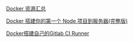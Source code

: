 [Docker 资源汇总](https://www.runoob.com/docker/docker-resources.html)

[Docker 搭建你的第一个 Node 项目到服务器(完整版)](https://juejin.cn/post/6844904035053486087)

[Docker搭建自己的Gitlab CI Runner](https://cloud.tencent.com/developer/article/1010595)
